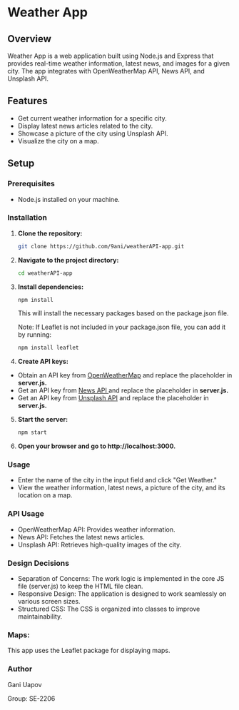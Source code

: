 # Weather App

## Overview

Weather App is a web application built using Node.js and Express that provides real-time weather information, latest news, and images for a given city. The app integrates with OpenWeatherMap API, News API, and Unsplash API.

## Features

- Get current weather information for a specific city.
- Display latest news articles related to the city.
- Showcase a picture of the city using Unsplash API.
- Visualize the city on a map.

## Setup

### Prerequisites

- Node.js installed on your machine.

### Installation

1. **Clone the repository:**

   ```bash
   git clone https://github.com/9ani/weatherAPI-app.git
   ```
2. **Navigate to the project directory:**


    ```bash
    cd weatherAPI-app
    ```
3. **Install dependencies:**

   
    ```bash
    npm install
    ```
    This will install the necessary packages based on the package.json file.

    Note: If Leaflet is not included in your package.json file, you can add it by running:

    ```bash
    npm install leaflet
    ```
4. **Create API keys:**

- Obtain an API key from [OpenWeatherMap](https://openweathermap.org) and replace the placeholder in **server.js.**
- Get an API key from [News API ](https://newsapi.org) and  replace the placeholder in **server.js.**
- Get an API key from [Unsplash API](https://unsplash.com/oauth/applications/new) and replace the placeholder in **server.js.**

5. **Start the server:**


    ```bash
    npm start
    ```
6.  **Open your browser and go to http://localhost:3000.**

### Usage
- Enter the name of the city in the input field and click "Get Weather."
- View the weather information, latest news, a picture of the city, and its location on a map.

### API Usage
- OpenWeatherMap API: Provides weather information.
- News API: Fetches the latest news articles.
- Unsplash API: Retrieves high-quality images of the city.

### Design Decisions
- Separation of Concerns: The work logic is implemented in the core JS file (server.js) to keep the HTML file clean.
- Responsive Design: The application is designed to work seamlessly on various screen sizes.
- Structured CSS: The CSS is organized into classes to improve maintainability.

### Maps:
This app uses the Leaflet package for displaying maps.
### Author
Gani Uapov

Group: SE-2206
